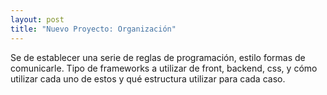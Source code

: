 ```yaml
---
layout: post
title: "Nuevo Proyecto: Organización"
---
```

Se de establecer una serie de reglas de programación, estilo formas de comunicarle. Tipo de frameworks a utilizar de front, backend, css, y cómo utilizar cada uno de estos y qué estructura utilizar para cada caso.
